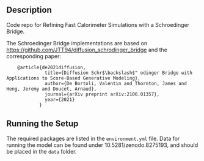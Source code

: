 ## Description

Code repo for Refining Fast Calorimeter Simulations with a Schroedinger Bridge.

The Schroedinger Bridge implementations are based on https://github.com/JTT94/diffusion_schrodinger_bridge and the corresponding paper:
```
    @article{de2021diffusion,
              title={Diffusion Schr$\backslash$" odinger Bridge with Applications to Score-Based Generative Modeling},
              author={De Bortoli, Valentin and Thornton, James and Heng, Jeremy and Doucet, Arnaud},
              journal={arXiv preprint arXiv:2106.01357},
              year={2021}
            }
```

## Running the Setup

The required packages are listed in the `environment.yml` file. Data for running the model can be found under 10.5281/zenodo.8275193, and should be placed in the `data` folder. 


